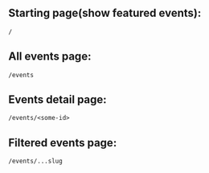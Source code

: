 ## Starting page(show featured events):

```
/
```

## All events page:

```
/events
```

## Events detail page:

```
/events/<some-id>
```

## Filtered events page:

```
/events/...slug
```
